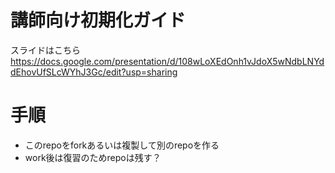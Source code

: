 # 講師向け初期化ガイド
スライドはこちら
https://docs.google.com/presentation/d/108wLoXEdOnh1vJdoX5wNdbLNYddEhovUfSLcWYhJ3Gc/edit?usp=sharing

# 手順
- このrepoをforkあるいは複製して別のrepoを作る
- work後は復習のためrepoは残す？
